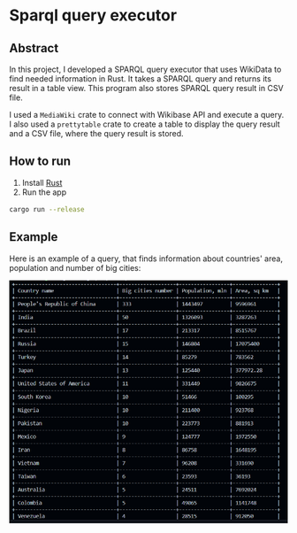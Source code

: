 # Sparql query executor

## Abstract
In this project, I developed a SPARQL query executor that uses WikiData to find needed information in Rust. It takes a SPARQL query and returns its result in a table view. This program also stores SPARQL query result in CSV file.

I used a `MediaWiki` crate to connect with Wikibase API and execute a query. I also used a `prettytable` crate to create a table to display the query result and a CSV file, where the query result is stored.

## How to run

1. Install [Rust](https://rustup.rs/)
2. Run the app
```bash
cargo run --release
```

## Example

Here is an example of a query, that finds information about countries' area, population and number of big cities:

![res](Image/SPARQL.png)
